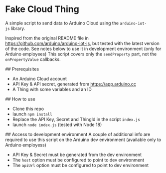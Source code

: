# Fake Cloud Thing

A simple script to send data to Arduino Cloud 
using the `arduino-iot-js` library.

Inspired from the original README file in https://github.com/arduino/arduino-iot-js,
but tested with the latest version of the code.
See notes below to use it in development environment (only for Arduino employees)
This script covers only the `sendProperty` part, not the `onPropertyValue` callbacks.

## Prerequisites
- An Arduino Cloud account
- API Key & API secret, generated from https://app.arduino.cc
- A Thing with some variables and an ID

## How to use
- Clone this repo
- launch `npm install`
- Replace the API Key, Secret and ThingId in the script `index.js`
- launch `node index.js` (tested with Node 18)


## Access to development environment
A couple of additional info are required to use this script on the Arduino dev environment (available
only to Arduino employess)
- API Key & Secret must be generated from the dev environment
- The `host` option must be configured to point to dev environment
- The `apiUrl` option must be configured to point to dev environment

